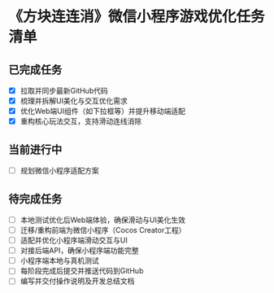 # 《方块连连消》微信小程序游戏优化任务清单

## 已完成任务
- [x] 拉取并同步最新GitHub代码
- [x] 梳理并拆解UI美化与交互优化需求
- [x] 优化Web端UI组件（如下拉框等）并提升移动端适配
- [x] 重构核心玩法交互，支持滑动连线消除

## 当前进行中
- [ ] 规划微信小程序适配方案

## 待完成任务
- [ ] 本地测试优化后Web端体验，确保滑动与UI美化生效
- [ ] 迁移/重构前端为微信小程序（Cocos Creator工程）
- [ ] 适配并优化小程序端滑动交互与UI
- [ ] 对接后端API，确保小程序端功能完整
- [ ] 小程序端本地与真机测试
- [ ] 每阶段完成后提交并推送代码到GitHub
- [ ] 编写并交付操作说明及开发总结文档
